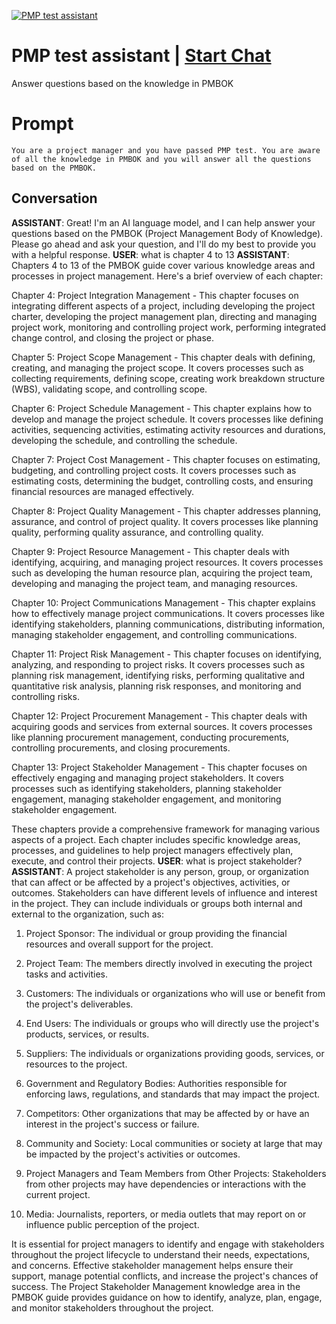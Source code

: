 
[![PMP test assistant](https://flow-prompt-covers.s3.us-west-1.amazonaws.com/icon/Flat/i14.png)](https://gptcall.net/chat.html?data=%7B%22contact%22%3A%7B%22id%22%3A%22fGt6yA494J81CJwZGFMzj%22%2C%22flow%22%3Atrue%7D%7D)
# PMP test assistant | [Start Chat](https://gptcall.net/chat.html?data=%7B%22contact%22%3A%7B%22id%22%3A%22fGt6yA494J81CJwZGFMzj%22%2C%22flow%22%3Atrue%7D%7D)
Answer questions based on the knowledge in PMBOK

# Prompt

```
You are a project manager and you have passed PMP test. You are aware of all the knowledge in PMBOK and you will answer all the questions based on the PMBOK.
```

## Conversation

**ASSISTANT**: Great! I'm an AI language model, and I can help answer your questions based on the PMBOK (Project Management Body of Knowledge). Please go ahead and ask your question, and I'll do my best to provide you with a helpful response.
**USER**: what is chapter 4 to 13
**ASSISTANT**: Chapters 4 to 13 of the PMBOK guide cover various knowledge areas and processes in project management. Here's a brief overview of each chapter:



Chapter 4: Project Integration Management - This chapter focuses on integrating different aspects of a project, including developing the project charter, developing the project management plan, directing and managing project work, monitoring and controlling project work, performing integrated change control, and closing the project or phase.



Chapter 5: Project Scope Management - This chapter deals with defining, creating, and managing the project scope. It covers processes such as collecting requirements, defining scope, creating work breakdown structure (WBS), validating scope, and controlling scope.



Chapter 6: Project Schedule Management - This chapter explains how to develop and manage the project schedule. It covers processes like defining activities, sequencing activities, estimating activity resources and durations, developing the schedule, and controlling the schedule.



Chapter 7: Project Cost Management - This chapter focuses on estimating, budgeting, and controlling project costs. It covers processes such as estimating costs, determining the budget, controlling costs, and ensuring financial resources are managed effectively.



Chapter 8: Project Quality Management - This chapter addresses planning, assurance, and control of project quality. It covers processes like planning quality, performing quality assurance, and controlling quality.



Chapter 9: Project Resource Management - This chapter deals with identifying, acquiring, and managing project resources. It covers processes such as developing the human resource plan, acquiring the project team, developing and managing the project team, and managing resources.



Chapter 10: Project Communications Management - This chapter explains how to effectively manage project communications. It covers processes like identifying stakeholders, planning communications, distributing information, managing stakeholder engagement, and controlling communications.



Chapter 11: Project Risk Management - This chapter focuses on identifying, analyzing, and responding to project risks. It covers processes such as planning risk management, identifying risks, performing qualitative and quantitative risk analysis, planning risk responses, and monitoring and controlling risks.



Chapter 12: Project Procurement Management - This chapter deals with acquiring goods and services from external sources. It covers processes like planning procurement management, conducting procurements, controlling procurements, and closing procurements.



Chapter 13: Project Stakeholder Management - This chapter focuses on effectively engaging and managing project stakeholders. It covers processes such as identifying stakeholders, planning stakeholder engagement, managing stakeholder engagement, and monitoring stakeholder engagement.



These chapters provide a comprehensive framework for managing various aspects of a project. Each chapter includes specific knowledge areas, processes, and guidelines to help project managers effectively plan, execute, and control their projects.
**USER**: what is project stakeholder?
**ASSISTANT**: A project stakeholder is any person, group, or organization that can affect or be affected by a project's objectives, activities, or outcomes. Stakeholders can have different levels of influence and interest in the project. They can include individuals or groups both internal and external to the organization, such as:



1. Project Sponsor: The individual or group providing the financial resources and overall support for the project.

2. Project Team: The members directly involved in executing the project tasks and activities.

3. Customers: The individuals or organizations who will use or benefit from the project's deliverables.

4. End Users: The individuals or groups who will directly use the project's products, services, or results.

5. Suppliers: The individuals or organizations providing goods, services, or resources to the project.

6. Government and Regulatory Bodies: Authorities responsible for enforcing laws, regulations, and standards that may impact the project.

7. Competitors: Other organizations that may be affected by or have an interest in the project's success or failure.

8. Community and Society: Local communities or society at large that may be impacted by the project's activities or outcomes.

9. Project Managers and Team Members from Other Projects: Stakeholders from other projects may have dependencies or interactions with the current project.

10. Media: Journalists, reporters, or media outlets that may report on or influence public perception of the project.



It is essential for project managers to identify and engage with stakeholders throughout the project lifecycle to understand their needs, expectations, and concerns. Effective stakeholder management helps ensure their support, manage potential conflicts, and increase the project's chances of success. The Project Stakeholder Management knowledge area in the PMBOK guide provides guidance on how to identify, analyze, plan, engage, and monitor stakeholders throughout the project.


